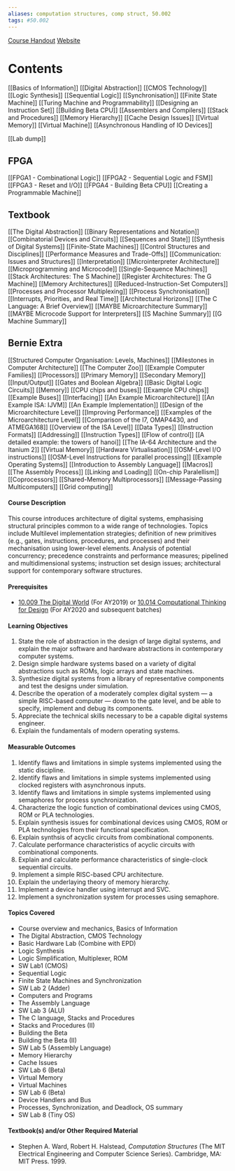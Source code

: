 ```yaml
---
aliases: computation structures, comp struct, 50.002
tags: #50.002
---
```

[Course Handout](https://docs.google.com/document/d/1Ye80CY1Ppvgr6_85lexZsFCkg7rU6UNwYrnt08IYAZo/edit#)
[Website](https://natalieagus.github.io/50002/)
# Contents
[[Basics of Information]]
[[Digital Abstraction]]
[[CMOS Technology]]
[[Logic Synthesis]]
[[Sequential Logic]]
[[Synchronisation]]
[[Finite State Machine]]
[[Turing Machine and Programmability]]
[[Designing an Instruction Set]]
[[Building Beta CPU]]
[[Assemblers and Compilers]]
[[Stack and Procedures]]
[[Memory Hierarchy]]
[[Cache Design Issues]]
[[Virtual Memory]]
[[Virtual Machine]]
[[Asynchronous Handling of IO Devices]]

[[Lab dump]]

## FPGA
[[FPGA1 - Combinational Logic]]
[[FPGA2 - Sequential Logic and FSM]]
[[FPGA3 - Reset and I/O]]
[[FPGA4 - Building Beta CPU]]
[[Creating a Programmable Machine]]
## Textbook

[[The Digital Abstraction]]
[[Binary Representations and Notation]]
[[Combinatorial Devices and Circuits]]
[[Sequences and State]]
[[Synthesis of Digital Systems]]
[[Finite-State Machines]]
[[Control Structures and Disciplines]]
[[Performance Measures and Trade-Offs]]
[[Communication: Issues and Structures]]
[[Interpretation]]
[[Microinterpreter Architecture]]
[[Microprogramming and Microcode]]
[[Single-Sequence Machines]]
[[Stack Architectures: The S Machine]]
[[Register Architectures: The G Machine]]
[[Memory Architectures]]
[[Reduced-Instruction-Set Computers]]
[[Processes and Processor Multiplexing]]
[[Process Synchronisation]]
[[Interrupts, Priorities, and Real Time]]
[[Architectural Horizons]]
[[The C Language: A Brief Overview]]
[[MAYBE Microarchitecture Summary]]
[[MAYBE Microcode Support for Interpreters]]
[[S Machine Summary]]
[[G Machine Summary]]

## Bernie Extra
[[Structured Computer Organisation: Levels, Machines]]
[[Milestones in Computer Architecture]]
[[The Computer Zoo]]
[[Example Computer Families]]
[[Processors]]
[[Primary Memory]]
[[Secondary Memory]]
[[Input/Output]]
[[Gates and Boolean Algebra]]
[[Basic Digital Logic Circuits]]
[[Memory]]
[[CPU chips and buses]]
[[Example CPU chips]]
[[Example Buses]]
[[Interfacing]]
[[An Example Microarchitecture]]
[[An Example ISA: IJVM]]
[[An Example Implementation]]
[[Design of the Microarchitecture Level]]
[[Improving Performance]]
[[Examples of the Microarchitecture Level]]
[[Comparison of the I7, OMAP4430, and ATMEGA168]]
[[Overview of the ISA Level]]
[[Data Types]]
[[Instruction Formats]]
[[Addressing]]
[[Instruction Types]]
[[Flow of control]]
[[A detailed example: the towers of hanoi]]
[[The IA-64 Architecture and the Itanium 2]]
[[Virtual Memory]]
[[Hardware Virtualisation]]
[[OSM-Level I/O instructions]]
[[OSM-Level Instructions for parallel processing]]
[[Example Operating Systems]]
[[Introduction to Assembly Language]]
[[Macros]]
[[The Assembly Process]]
[[Linking and Loading]]
[[On-chip Paralellism]]
[[Coprocessors]]
[[Shared-Memory Multiprocessors]]
[[Message-Passing Multicomputers]]
[[Grid computing]]


#### Course Description

This course introduces architecture of digital systems, emphasising structural principles common to a wide range of technologies. Topics include Multilevel implementation strategies; definition of new primitives (e.g., gates, instructions, procedures, and processes) and their mechanisation using lower-level elements. Analysis of potential concurrency; precedence constraints and performance measures; pipelined and multidimensional systems; instruction set design issues; architectural support for contemporary software structures.

#### Prerequisites

-   [10.009 The Digital World](https://smt.sutd.edu.sg/education/undergraduate/courses/10009-digital-world) (For AY2019) or [10.014 Computational Thinking for Design](https://sutd.edu.sg/Admissions/Undergraduate/Unique-Curriculum/Freshmore-Subjects/Computational-Thinking-for-Design) (For AY2020 and subsequent batches)

#### Learning Objectives

1.  State the role of abstraction in the design of large digital systems, and explain the major software and hardware abstractions in contemporary computer systems.
2.  Design simple hardware systems based on a variety of digital abstractions such as ROMs, logic arrays and state machines.
3.  Synthesize digital systems from a library of representative components and test the designs under simulation.
4.  Describe the operation of a moderately complex digital system — a simple RISC-based computer — down to the gate level, and be able to specify, implement and debug its components.
5.  Appreciate the technical skills necessary to be a capable digital systems engineer.
6.  Explain the fundamentals of modern operating systems.

#### Measurable Outcomes

1.  Identify flaws and limitations in simple systems implemented using the static discipline.
2.  Identify flaws and limitations in simple systems implemented using clocked registers with asynchronous inputs.
3.  Identify flaws and limitations in simple systems implemented using semaphores for process synchronization.
4.  Characterize the logic function of combinational devices using CMOS, ROM or PLA technologies.
5.  Explain synthesis issues for combinational devices using CMOS, ROM or PLA technologies from their functional specification.
6.  Explain synthsis of acyclic circuits from combinational components.
7.  Calculate performance characteristics of acyclic circuits with combinational components.
8.  Explain and calculate performance characteristics of single-clock sequential circuits.
9.  Implement a simple RISC-based CPU architecture.
10.  Explain the underlaying theory of memory hierarchy.
11.  Implement a device handler using interrupt and SVC.
12.  Implement a synchronization system for processes using semaphore.

#### Topics Covered

-   Course overview and mechanics, Basics of Information
-   The Digital Abstraction, CMOS Technology
-   Basic Hardware Lab (Combine with EPD)
-   Logic Synthesis
-   Logic Simplification, Multiplexer, ROM
-   SW Lab1 (CMOS)
-   Sequential Logic
-   Finite State Machines and Synchronization
-   SW Lab 2 (Adder)
-   Computers and Programs
-   The Assembly Language
-   SW Lab 3 (ALU)
-   The C language, Stacks and Procedures
-   Stacks and Procedures (II)
-   Building the Beta
-   Building the Beta (II)
-   SW Lab 5 (Assembly Language)
-   Memory Hierarchy
-   Cache Issues
-   SW Lab 6 (Beta)
-   Virtual Memory
-   Virtual Machines
-   SW Lab 6 (Beta)
-   Device Handlers and Bus
-   Processes, Synchronization, and Deadlock, OS summary
-   SW Lab 8 (Tiny OS)

#### Textbook(s) and/or Other Required Material

-   Stephen A. Ward, Robert H. Halstead, _Computation Structures_ (The MIT Electrical Engineering and Computer Science Series). Cambridge, MA: MIT Press. 1999.
